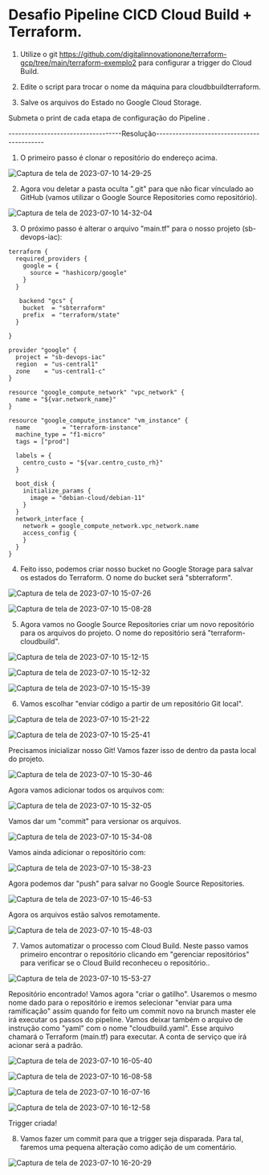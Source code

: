 # Desafio Pipeline CICD Cloud Build + Terraform.

1. Utilize o git https://github.com/digitalinnovationone/terraform-gcp/tree/main/terraform-exemplo2 para configurar a trigger do Cloud Build.

2. Edite o script para trocar o nome da máquina para cloudbbuildterraform.

3. Salve os arquivos do Estado no Google Cloud Storage.

Submeta o print de cada etapa de configuração do Pipeline .

-----------------------------------Resolução-------------------------------------------
1.  O primeiro passo é clonar o repositório do endereço acima.

![Captura de tela de 2023-07-10 14-29-25](https://github.com/dansalesol/terraform-gcp/assets/58992916/d15a6fab-84bf-4510-9051-cd6f4bd0e4af)

2.  Agora vou deletar a pasta oculta ".git" para que não ficar vínculado ao GitHub (vamos utilizar o Google Source Repositories como repositório).

![Captura de tela de 2023-07-10 14-32-04](https://github.com/dansalesol/terraform-gcp/assets/58992916/2ee2854d-8524-4232-86ae-6c4adf105826)

3.  O próximo passo é alterar o arquivo "main.tf" para o nosso projeto (sb-devops-iac):

```
terraform {
  required_providers {
    google = {
      source = "hashicorp/google"
    }
  }

   backend "gcs" {
    bucket  = "sbterraform"
    prefix  = "terraform/state"
  }
  
}

provider "google" {
  project = "sb-devops-iac"
  region  = "us-central1"
  zone    = "us-central1-c"
}

resource "google_compute_network" "vpc_network" {
  name = "${var.network_name}"
}

resource "google_compute_instance" "vm_instance" {
  name         = "terraform-instance"
  machine_type = "f1-micro"
  tags = ["prod"]

  labels = {
    centro_custo = "${var.centro_custo_rh}"
  }

  boot_disk {
    initialize_params {
      image = "debian-cloud/debian-11"
    }
  }
  network_interface {
    network = google_compute_network.vpc_network.name
    access_config {
    }
  }
}
```

4.  Feito isso, podemos criar nosso bucket no Google Storage para salvar os estados do Terraform. O nome do bucket será "sbterraform".

![Captura de tela de 2023-07-10 15-07-26](https://github.com/dansalesol/terraform-gcp/assets/58992916/a55461e7-fd60-4079-882f-83560024985f)

![Captura de tela de 2023-07-10 15-08-28](https://github.com/dansalesol/terraform-gcp/assets/58992916/5c725149-4e3e-4330-9394-610761bf9b42)

5.  Agora vamos no Google Source Repositories criar um novo repositório para os arquivos do projeto. O nome do repositório será "terraform-cloudbuild".

![Captura de tela de 2023-07-10 15-12-15](https://github.com/dansalesol/terraform-gcp/assets/58992916/88910077-4723-447d-945b-77280352cb25)

![Captura de tela de 2023-07-10 15-12-32](https://github.com/dansalesol/terraform-gcp/assets/58992916/302e386a-812c-4e52-945a-78982ff19413)

![Captura de tela de 2023-07-10 15-15-39](https://github.com/dansalesol/terraform-gcp/assets/58992916/05227048-7e26-4089-9e50-200562056a4e)

6.  Vamos escolhar "enviar código a partir de um repositório Git local".

![Captura de tela de 2023-07-10 15-21-22](https://github.com/dansalesol/terraform-gcp/assets/58992916/4f5884bf-980d-431a-b991-39c45024a099)

![Captura de tela de 2023-07-10 15-25-41](https://github.com/dansalesol/terraform-gcp/assets/58992916/eb452631-bfbb-470a-bd80-618c21915a4b)

Precisamos inicializar nosso Git! Vamos fazer isso de dentro da pasta local do projeto.

![Captura de tela de 2023-07-10 15-30-46](https://github.com/dansalesol/terraform-gcp/assets/58992916/181822aa-9704-42eb-852f-223e489146e4)

Agora vamos adicionar todos os arquivos com:

![Captura de tela de 2023-07-10 15-32-05](https://github.com/dansalesol/terraform-gcp/assets/58992916/8c62b4d2-a0f7-421e-afa4-a2a23af46e05)

Vamos dar um "commit" para versionar os arquivos.

![Captura de tela de 2023-07-10 15-34-08](https://github.com/dansalesol/terraform-gcp/assets/58992916/5d7c087d-d8e5-409f-94dc-49c10cec5c5f)

Vamos ainda adicionar o repositório com:

![Captura de tela de 2023-07-10 15-38-23](https://github.com/dansalesol/terraform-gcp/assets/58992916/69303074-6ebf-4b5f-9366-52c96ec4664f)

Agora podemos dar "push" para salvar no Google Source Repositories.

![Captura de tela de 2023-07-10 15-46-53](https://github.com/dansalesol/terraform-gcp/assets/58992916/399bd55c-9a24-401c-87a2-f559f2275121)

Agora os arquivos estão salvos remotamente.

![Captura de tela de 2023-07-10 15-48-03](https://github.com/dansalesol/terraform-gcp/assets/58992916/ad183782-693a-4dfa-9b60-4ca56dd0929f)

7.  Vamos automatizar o processo com Cloud Build. Neste passo vamos primeiro encontrar o repositório clicando em "gerenciar repositórios" para verificar se o Cloud Build reconheceu o repositório..

![Captura de tela de 2023-07-10 15-53-27](https://github.com/dansalesol/terraform-gcp/assets/58992916/76e43771-3d26-40e2-8708-0392b76d6600)

Repositório encontrado! Vamos agora "criar o gatilho". Usaremos o mesmo nome dado para o repositório e iremos selecionar "enviar para uma ramificação" assim quando for feito um commit novo na brunch master ele irá executar os passos do pipeline. Vamos deixar também o arquivo de instrução como "yaml" com o nome "cloudbuild.yaml". Esse arquivo chamará o Terraform (main.tf) para executar. A conta de serviço que irá acionar será a padrão.

![Captura de tela de 2023-07-10 16-05-40](https://github.com/dansalesol/terraform-gcp/assets/58992916/f99105ab-d68b-4283-9946-3fa33c14cc01)

![Captura de tela de 2023-07-10 16-08-58](https://github.com/dansalesol/terraform-gcp/assets/58992916/0cdcbba1-9da6-47be-ad2e-4b6a2f2fe96a)

![Captura de tela de 2023-07-10 16-07-16](https://github.com/dansalesol/terraform-gcp/assets/58992916/7926ee9b-818f-4a10-86bc-9605566599de)

![Captura de tela de 2023-07-10 16-12-58](https://github.com/dansalesol/terraform-gcp/assets/58992916/97c169da-0539-44da-bdc9-c65391b82607)

Trigger criada!

8.  Vamos fazer um commit para que a trigger seja disparada. Para tal, faremos uma pequena alteração como adição de um comentário.

![Captura de tela de 2023-07-10 16-20-29](https://github.com/dansalesol/terraform-gcp/assets/58992916/1124b704-db4a-4652-98fb-b695598b0eae)























